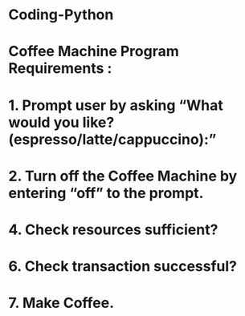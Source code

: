 # Coding-Python


# Coffee Machine Program Requirements :

# 1. Prompt user by asking “What would you like? (espresso/latte/cappuccino):”
# 2. Turn off the Coffee Machine by entering “off” to the prompt.
# 4. Check resources sufficient?
# 6. Check transaction successful?
# 7. Make Coffee.
